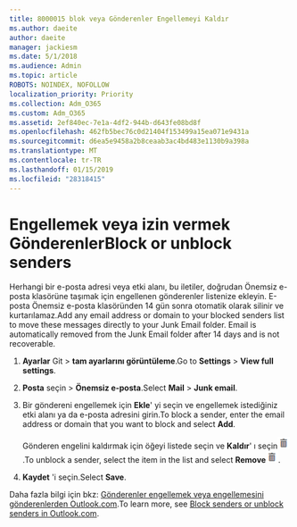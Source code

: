```yaml
---
title: 8000015 blok veya Gönderenler Engellemeyi Kaldır
ms.author: daeite
author: daeite
manager: jackiesm
ms.date: 5/1/2018
ms.audience: Admin
ms.topic: article
ROBOTS: NOINDEX, NOFOLLOW
localization_priority: Priority
ms.collection: Adm_O365
ms.custom: Adm_O365
ms.assetid: 2ef840ec-7e1a-4df2-944b-d643fe08bd8f
ms.openlocfilehash: 462fb5bec76c0d21404f153499a15ea071e9431a
ms.sourcegitcommit: d6ea5e9458a2b8ceaab3ac4bd483e1130b9a398a
ms.translationtype: MT
ms.contentlocale: tr-TR
ms.lasthandoff: 01/15/2019
ms.locfileid: "28318415"
---
```

# <a name="block-or-unblock-senders"></a><span data-ttu-id="7df7e-102">Engellemek veya izin vermek Gönderenler</span><span class="sxs-lookup"><span data-stu-id="7df7e-102">Block or unblock senders</span></span>

<span data-ttu-id="7df7e-p101">Herhangi bir e-posta adresi veya etki alanı, bu iletiler, doğrudan Önemsiz e-posta klasörüne taşımak için engellenen gönderenler listenize ekleyin. E-posta Önemsiz e-posta klasöründen 14 gün sonra otomatik olarak silinir ve kurtarılamaz.</span><span class="sxs-lookup"><span data-stu-id="7df7e-p101">Add any email address or domain to your blocked senders list to move these messages directly to your Junk Email folder. Email is automatically removed from the Junk Email folder after 14 days and is not recoverable.</span></span>
  
1. <span data-ttu-id="7df7e-105">**Ayarlar** Git \> **tam ayarlarını görüntüleme**.</span><span class="sxs-lookup"><span data-stu-id="7df7e-105">Go to **Settings** \> **View full settings**.</span></span> 
    
2. <span data-ttu-id="7df7e-106">**Posta** seçin \> **Önemsiz e-posta**.</span><span class="sxs-lookup"><span data-stu-id="7df7e-106">Select **Mail** \> **Junk email**.</span></span> 
    
3. <span data-ttu-id="7df7e-107">Bir göndereni engellemek için **Ekle**' yi seçin ve engellemek istediğiniz etki alanı ya da e-posta adresini girin.</span><span class="sxs-lookup"><span data-stu-id="7df7e-107">To block a sender, enter the email address or domain that you want to block and select **Add**.</span></span> 
    
    <span data-ttu-id="7df7e-108">Gönderen engelini kaldırmak için öğeyi listede seçin ve **Kaldır**' ı seçin![Sil](media/deb47846-8483-4f9d-813a-fc8fe288b583.png).</span><span class="sxs-lookup"><span data-stu-id="7df7e-108">To unblock a sender, select the item in the list and select **Remove**![Delete](media/deb47846-8483-4f9d-813a-fc8fe288b583.png).</span></span>
    
4. <span data-ttu-id="7df7e-109">**Kaydet** 'i seçin.</span><span class="sxs-lookup"><span data-stu-id="7df7e-109">Select **Save**.</span></span> 
    
<span data-ttu-id="7df7e-110">Daha fazla bilgi için bkz: [Gönderenler engellemek veya engellemesini gönderenlerden Outlook.com](https://go.microsoft.com/fwlink/p/?linkid=873133).</span><span class="sxs-lookup"><span data-stu-id="7df7e-110">To learn more, see [Block senders or unblock senders in Outlook.com](https://go.microsoft.com/fwlink/p/?linkid=873133).</span></span>
  

